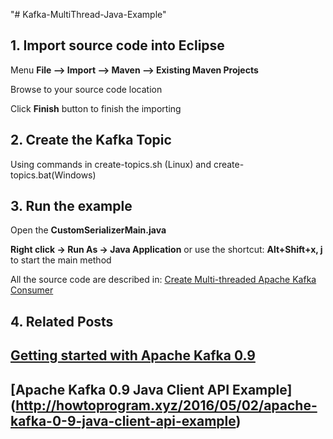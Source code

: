 "# Kafka-MultiThread-Java-Example" 


## 1. Import source code into Eclipse

Menu **File –> Import –> Maven –> Existing Maven Projects**

Browse to your source code location

Click **Finish** button to finish the importing

## 2. Create the Kafka Topic

Using commands in create-topics.sh (Linux) and create-topics.bat(Windows)

## 3. Run the example


Open the **CustomSerializerMain.java** 

**Right click -> Run As -> Java Application** or use the shortcut: **Alt+Shift+x, j** to start the main method

All the source code are described in: [Create Multi-threaded Apache Kafka Consumer](http://howtoprogram.xyz/2016/05/29/create-multi-threaded-apache-kafka-consumer/)
## 4. Related Posts

## [Getting started with Apache Kafka 0.9](http://howtoprogram.xyz/2016/04/30/getting-started-apache-kafka-0-9)
## [Apache Kafka 0.9 Java Client API Example] (http://howtoprogram.xyz/2016/05/02/apache-kafka-0-9-java-client-api-example)


